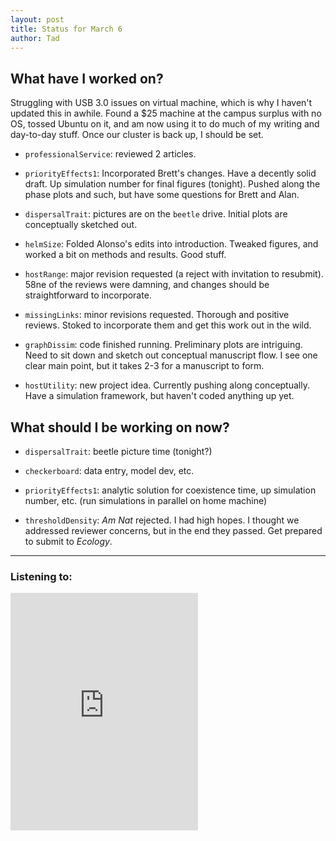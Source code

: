 ```yaml
---
layout: post 
title: Status for March 6 
author: Tad
---
```

 
## What have I worked on?
 
Struggling with USB 3.0 issues on virtual machine, which is why I haven't updated this in awhile. Found a $25 machine at the campus surplus with no OS, tossed Ubuntu on it, and am now using it to do much of my writing and day-to-day stuff. Once our cluster is back up, I should be set. 

* `professionalService`: reviewed 2 articles. 

* `priorityEffects1`: Incorporated Brett's changes. Have a decently solid draft. Up simulation number for final figures (tonight). Pushed along the phase plots and such, but have some questions for Brett and Alan. 

* `dispersalTrait`: pictures are on the `beetle` drive. Initial plots are conceptually sketched out. 

* `helmSize`: Folded Alonso's edits into introduction. Tweaked figures, and worked a bit on methods and results. Good stuff. 
 
* `hostRange`: major revision requested (a reject with invitation to resubmit). 58ne of the reviews were damning, and changes should be straightforward to incorporate.

* `missingLinks`: minor revisions requested. Thorough and positive reviews. Stoked to incorporate them and get this work out in the wild. 

* `graphDissim`: code finished running. Preliminary plots are intriguing. Need to sit down and sketch out conceptual manuscript flow. I see one clear main point, but it takes 2-3 for a manuscript to form. 


* `hostUtility`: new project idea. Currently pushing along conceptually. Have a simulation framework, but haven't coded anything up yet. 






## What should I be working on now? 

* `dispersalTrait`: beetle picture time (tonight?)


* `checkerboard`: data entry, model dev, etc.


* `priorityEffects1`: analytic solution for coexistence time, up simulation number, etc. (run simulations in parallel on home machine)


* `thresholdDensity`: _Am Nat_ rejected. I had high hopes. I thought we addressed reviewer concerns, but in the end they passed. Get prepared to submit to _Ecology_. 


 




 
--- 
 
### Listening to: 
<iframe src="https://embed.spotify.com/?uri=spotify%3Atrack%3A6ML4o3fYCLBsbNkNT8X2mj" width="300" height="380" frameborder="0" allowtransparency="true"></iframe>

 <i class='fa fa-code' style='color:pink'></i> 
